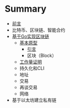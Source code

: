 # Summary

* [前言](README.md)
* 比特币、区块链、智能合约
* [基于Go实现区块链](chapter1.md)
  * [基本原型](chapter1/ji-ben-yuan-xing.md)
    * [引言](chapter1/ji-ben-yuan-xing/yin-yan.md)
    * 区块（Block）
  * [工作量证明](chapter1/gong-zuo-liang-zheng-ming.md)
  * 持久化和CLI
  * 地址
  * 交易
  * 再谈交易
  * 网络
* 基于以太坊建立私有链

